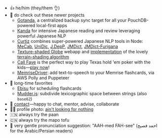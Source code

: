 - 👍 he/him (they/them 👌)
- 🔭 do check out these newer projects
  - [Gotanda](https://github.com/fasiha/gotanda-pouchdb-server), a centralized backup sync target for all your PouchDB-powered local-first apps
  - [Kanda](https://github.com/fasiha/kanda) for intensive Japanese reading and review leveraging powerful Japanese NLP
  - [Curtiz](https://github.com/fasiha/curtiz-japanese-nlp) combines super-powered Japanese NLP tools in Node: [MeCab](https://github.com/taku910/mecab), [UniDic](https://unidic.ninjal.ac.jp), [J.DepP](http://www.tkl.iis.u-tokyo.ac.jp/~ynaga/jdepp/#dl), [JMDict](http://jmdict.org/), [JMDict-Furigana](https://github.com/Doublevil/JmdictFurigana)
  - [Texture-shaded Globe](https://fasiha.github.io/post/texshade/) webapp and [implementation](https://fasiha.github.io/texshade-py/) of the lovely [terrain-shading algorithm](http://www.textureshading.com)
  - [Call Faye](https://github.com/fasiha/hold-em-tools) is the perfect way to play Texas hold 'em poker with the kids—[play now](https://callfaye.glitch.me)!
  - [MemriseDriver](https://github.com/fasiha/memrise-driver): add text-to-speech to your Memrise flashcards, via AWS Polly and Puppeteer
- 🤳 long-time favorites
    -  [Ebisu](https://fasiha.github.io/ebisu/) for scheduling flashcards
    -  [Mudder.js](https://github.com/fasiha/mudderjs): subdivide lexicographic space between strings (also `base62`)
- 🤙 [contact](https://fasiha.github.io/#contact)—happy to chat, mentor, advise, collaborate
- 🧑‍🎨 profile photo: [ain't looking for nothing](https://www.flickr.com/photos/ain-t_looking_for_nothing/8757900003/)
- 🇮🇳 always try the paan
- 🇨🇳 always try the mapo tofu
- 👄 very gentle pronunciation suggestion: "AAH-med FAH-see" (احمد  فصيح for the Arabic/Persian readers)

